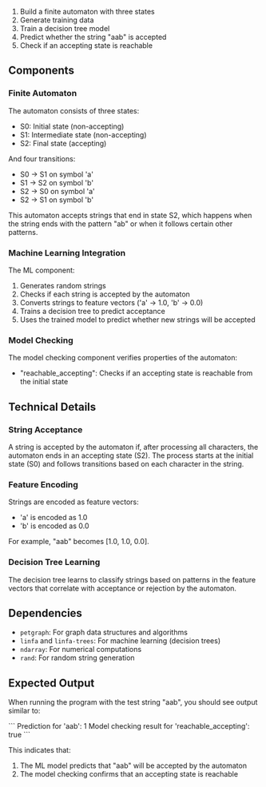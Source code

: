 
1. Build a finite automaton with three states
2. Generate training data
3. Train a decision tree model
4. Predict whether the string "aab" is accepted
5. Check if an accepting state is reachable

## Components

### Finite Automaton

The automaton consists of three states:
- S0: Initial state (non-accepting)
- S1: Intermediate state (non-accepting)
- S2: Final state (accepting)

And four transitions:
- S0 → S1 on symbol 'a'
- S1 → S2 on symbol 'b'
- S2 → S0 on symbol 'a'
- S2 → S1 on symbol 'b'

This automaton accepts strings that end in state S2, which happens when the string ends with the pattern "ab" or when it follows certain other patterns.

### Machine Learning Integration

The ML component:
1. Generates random strings
2. Checks if each string is accepted by the automaton
3. Converts strings to feature vectors ('a' → 1.0, 'b' → 0.0)
4. Trains a decision tree to predict acceptance
5. Uses the trained model to predict whether new strings will be accepted

### Model Checking

The model checking component verifies properties of the automaton:
- "reachable_accepting": Checks if an accepting state is reachable from the initial state

## Technical Details

### String Acceptance

A string is accepted by the automaton if, after processing all characters, the automaton ends in an accepting state (S2). The process starts at the initial state (S0) and follows transitions based on each character in the string.

### Feature Encoding

Strings are encoded as feature vectors:
- 'a' is encoded as 1.0
- 'b' is encoded as 0.0

For example, "aab" becomes [1.0, 1.0, 0.0].

### Decision Tree Learning

The decision tree learns to classify strings based on patterns in the feature vectors that correlate with acceptance or rejection by the automaton.

## Dependencies

- `petgraph`: For graph data structures and algorithms
- `linfa` and `linfa-trees`: For machine learning (decision trees)
- `ndarray`: For numerical computations
- `rand`: For random string generation

## Expected Output

When running the program with the test string "aab", you should see output similar to:

\`\`\`
Prediction for 'aab': 1
Model checking result for 'reachable_accepting': true
\`\`\`

This indicates that:
1. The ML model predicts that "aab" will be accepted by the automaton
2. The model checking confirms that an accepting state is reachable
